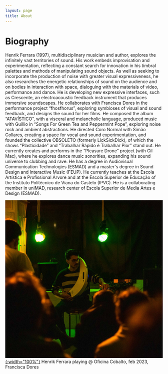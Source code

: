 ```yaml
---
layout: page
title: About
---
```

# Biography


Henrik Ferrara (1997), multidisciplinary musician and author, explores the infinitely vast territories of sound. His work embeds improvisation and experimentation, reflecting a constant search for innovation in his timbral palettes and methods of manipulating sound objects. As well as seeking to incorporate the production of noise with greater visual expressiveness, he also researches the energetic relationships of sound on the audience and on bodies in interaction with space, dialoguing with the materials of video, performance and dance.
He is developing new expressive interfaces, such as Crescente, an electroacoustic feedback instrument that produces immersive soundscapes. He collaborates with Francisca Dores in the performance project “fhosfhorus”, exploring symbioses of visual and sound feedback, and designs the sound for her films. He composed the album “ATAVÍSTICO”, with a visceral and melancholic language, produced music with Guillio in “Songs For Green Tea and Peppermint Pope”, exploring noise rock and ambient abstractions. He directed Coro Normal with Simão Collares, creating a space for vocal and sound experimentation, and founded the collective OBSOLETO (formerly LickSickDick), of which the shows “Plasticidade” and “Trabalhar Rápido é Trabalhar Pior” stand out.
He currently creates and performs in the “Pleasure Drone” project (with Gil Mac), where he explores dance music sonorities, expanding his sound universe to clubbing and rave. 
He has a degree in Audiovisual Communication Technologies (ESMAD) and a master's degree in Sound Design and Interactive Music (FEUP). He currently teaches at the Escola Artística e Profissional Árvore and at the Escola Superior de Educação of the Instituto Politécnico de Viana do Castelo (IPVC). He is a collaborating member in uniMAD, research center of Escola Superior de Media Artes e Design (ESMAD).



[![FEV 23 HENRIK](/assets/about/07_FEV2023-HenrikFerrara.jpg){:width="100%"}](/assets/about/07_FEV2023-HenrikFerrara.jpg)
Henrik Ferrara playing @ Oficina Cobalto, feb 2023, Francisca Dores
